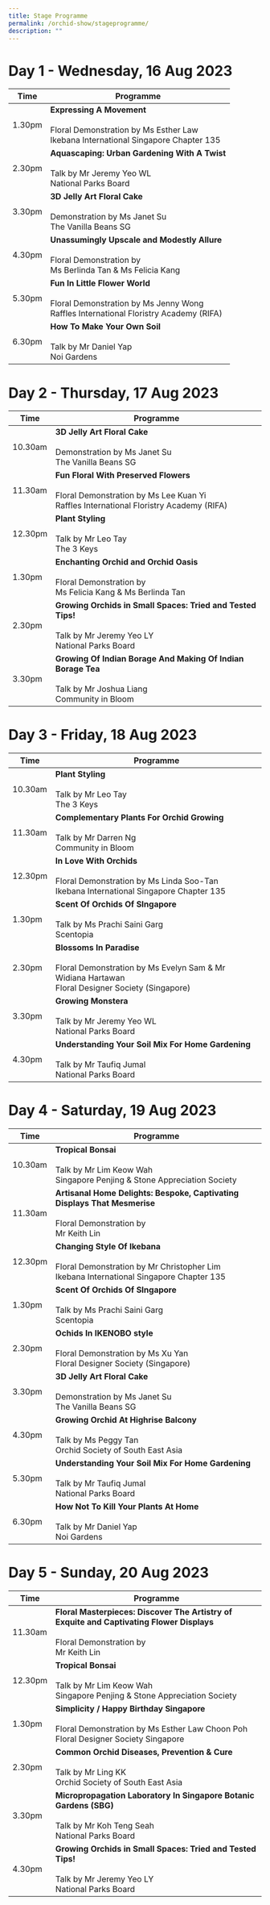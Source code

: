 ```yaml
---
title: Stage Programme
permalink: /orchid-show/stageprogramme/
description: ""
---
```

# Day 1 - Wednesday, 16 Aug 2023


| Time | Programme | 
| -------- | -------- | 
| 1.30pm     | **Expressing A Movement**<br><br>Floral Demonstration by Ms Esther Law<br>Ikebana International Singapore Chapter 135 | 
| 2.30pm     | **Aquascaping: Urban Gardening With A Twist**<br><br>Talk by Mr Jeremy Yeo WL<br>National Parks Board | 
| 3.30pm     | **3D Jelly Art Floral Cake**<br><br>Demonstration by Ms Janet Su<br>The Vanilla Beans SG | 
| 4.30pm     | **Unassumingly Upscale and Modestly Allure**<br><br>Floral Demonstration by <br> Ms Berlinda Tan &amp; Ms Felicia Kang | 
| 5.30pm     | **Fun In Little Flower World**<br><br>Floral Demonstration by Ms Jenny Wong <br>Raffles International Floristry Academy (RIFA) | 
| 6.30pm     | **How To Make Your Own Soil**<br><br>Talk by Mr Daniel Yap<br>Noi Gardens | 

# Day 2 - Thursday, 17 Aug 2023

| Time | Programme | 
| -------- | -------- | 
| 10.30am     | **3D Jelly Art Floral Cake**<br><br>Demonstration by Ms Janet Su<br>The Vanilla Beans SG | 
| 11.30am     | **Fun Floral With Preserved Flowers**<br><br>Floral Demonstration by Ms Lee Kuan Yi <br>Raffles International Floristry Academy (RIFA) | 
| 12.30pm     | **Plant Styling**<br><br>Talk by Mr Leo Tay<br> The 3 Keys | 
| 1.30pm     | **Enchanting Orchid and Orchid Oasis**<br><br>Floral Demonstration by <br>Ms Felicia Kang &amp; Ms Berlinda Tan | 
| 2.30pm     | **Growing Orchids in Small Spaces: Tried and Tested Tips!**<br><br>Talk by Mr Jeremy Yeo LY<br>National Parks Board | 
| 3.30pm     | **Growing Of Indian Borage And Making Of Indian Borage Tea**<br><br>Talk by Mr Joshua Liang<br>Community in Bloom | 

# Day 3 - Friday, 18 Aug 2023

| Time | Programme | 
| -------- | -------- | 
| 10.30am     | **Plant Styling**<br><br>Talk by Mr Leo Tay<br> The 3 Keys | 
| 11.30am     | **Complementary Plants For Orchid Growing**<br><br>Talk by Mr Darren Ng<br>Community in Bloom | 
| 12.30pm     | **In Love With Orchids**<br><br> Floral Demonstration by Ms Linda Soo-Tan<br>Ikebana International Singapore Chapter 135 | 
| 1.30pm     | **Scent Of Orchids Of SIngapore**<br><br>Talk by Ms Prachi Saini Garg<br>Scentopia | 
| 2.30pm     | **Blossoms In Paradise**<br><br>Floral Demonstration by  Ms Evelyn Sam &amp; Mr Widiana Hartawan<br>Floral Designer Society (Singapore) | 
| 3.30pm     | **Growing Monstera**<br><br>Talk by Mr Jeremy Yeo WL<br>National Parks Board | 
| 4.30pm     | **Understanding Your Soil Mix For Home Gardening**<br><br>Talk by Mr Taufiq Jumal<br>National Parks Board | 

# Day 4 - Saturday, 19 Aug 2023

| Time | Programme | 
| -------- | -------- | 
| 10.30am     | **Tropical Bonsai**<br><br>Talk by Mr Lim Keow Wah<br>Singapore Penjing &amp; Stone Appreciation Society  | 
| 11.30am     | **Artisanal Home Delights: Bespoke, Captivating Displays That Mesmerise**<br><br>Floral Demonstration by <br>Mr Keith Lin | 
| 12.30pm     | **Changing Style Of Ikebana**<br><br> Floral Demonstration by Mr Christopher Lim<br>Ikebana International Singapore Chapter 135 | 
| 1.30pm     | **Scent Of Orchids Of SIngapore**<br><br>Talk by Ms Prachi Saini Garg<br>Scentopia | 
| 2.30pm     | **Ochids In IKENOBO style**<br><br>Floral Demonstration by Ms Xu Yan<br>Floral Designer Society (Singapore) | 
| 3.30pm     | **3D Jelly Art Floral Cake**<br><br>Demonstration by Ms Janet Su<br>The Vanilla Beans SG | 
| 4.30pm     | **Growing Orchid At Highrise Balcony**<br><br>Talk by Ms Peggy Tan<br>Orchid Society of South East Asia | 
| 5.30pm     | **Understanding Your Soil Mix For Home Gardening**<br><br>Talk by Mr Taufiq Jumal<br>National Parks Board |
| 6.30pm     | **How Not To Kill Your Plants At Home**<br><br>Talk by Mr Daniel Yap<br>Noi Gardens | 

# Day 5 - Sunday, 20 Aug 2023

| Time | Programme | 
| -------- | -------- | 
| 11.30am     | **Floral Masterpieces: Discover The Artistry of Exquite and Captivating Flower Displays**<br><br>Floral Demonstration by <br>Mr Keith Lin | 
| 12.30pm     | **Tropical Bonsai**<br><br>Talk by Mr Lim Keow Wah<br>Singapore Penjing &amp; Stone Appreciation Society  | 
| 1.30pm     | **Simplicity / Happy Birthday Singapore**<br><br>Floral Demonstration by Ms Esther Law Choon Poh<br>Floral Designer Society Singapore | 
| 2.30pm     | **Common Orchid Diseases, Prevention &amp; Cure**<br><br>Talk by Mr Ling KK<br>Orchid Society of South East Asia | 
| 3.30pm     | **Micropropagation Laboratory In Singapore Botanic Gardens (SBG)**<br><br>Talk by Mr Koh Teng Seah<br>National Parks Board |
4.30pm     | **Growing Orchids in Small Spaces: Tried and Tested Tips!**<br><br>Talk by Mr Jeremy Yeo LY<br>National Parks Board | 